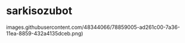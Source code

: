 # sarkisozubot

images.githubusercontent.com/48344066/78859005-ad261c00-7a36-11ea-8859-432a4135dceb.png)
